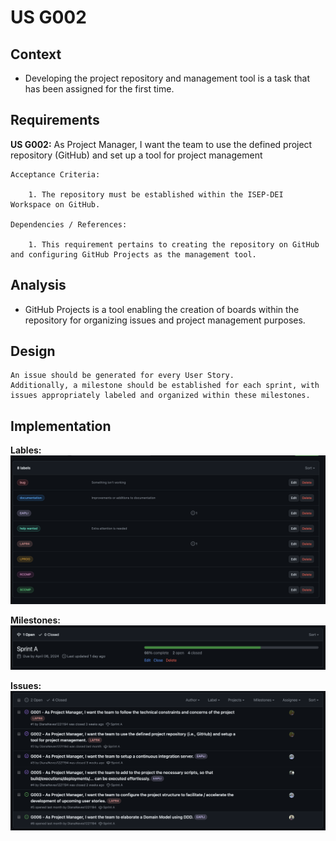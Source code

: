 # US G002

## Context

 - Developing the project repository and management tool is a task that has been assigned for the first time.
## Requirements
    
**US G002:** As Project Manager, I want the team to use the defined project repository (GitHub) and set up a tool for 
project management

    Acceptance Criteria:

        1. The repository must be established within the ISEP-DEI Workspace on GitHub.

    Dependencies / References:

        1. This requirement pertains to creating the repository on GitHub and configuring GitHub Projects as the management tool.



## Analysis

 - GitHub Projects is a tool enabling the creation of boards within the repository for organizing issues and project management purposes.

## Design

    An issue should be generated for every User Story. 
    Additionally, a milestone should be established for each sprint, with issues appropriately labeled and organized within these milestones.

## Implementation

**Lables:**
![lables.png](lables.png)

**Milestones:**
![milestones.png](milestones.png)

**Issues:**
![issues.png](issues.png)

